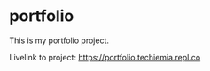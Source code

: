 # portfolio
This is my portfolio project.

Livelink to project: https://portfolio.techiemia.repl.co
